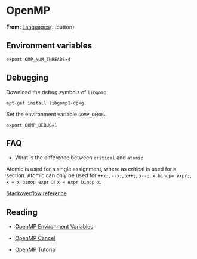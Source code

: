 # OpenMP

**From:** [Languages](../languages.md){: .button}

## Environment variables

```
export OMP_NUM_THREADS=4
```

## Debugging

Download the debug symbols of `libgomp`

```
apt-get install libgomp1-dpkg
```

Set the environment variable `GOMP_DEBUG`.

```
export GOMP_DEBUG=1
```

## FAQ

- What is the difference between `critical` and `atomic`

Atomic is used for a single assignment, where as critical is used for a section.
Atomic can only be used for `++x;`, `--x;`, `x++;`, `x--;`, `x binop= expr;`, `x = x binop expr` or `x = expr binop x`.

[Stackoverflow reference](https://stackoverflow.com/questions/7798010/what-is-the-difference-between-atomic-and-critical-in-openmp)

## Reading

- [OpenMP Environment Variables](https://gcc.gnu.org/onlinedocs/libgomp/Environment-Variables.html#Environment-Variables)
- [OpenMP Cancel](http://jakascorner.com/blog/2016/08/omp-cancel.html)

- [OpenMP Tutorial](https://bisqwit.iki.fi/story/howto/openmp/#Abstract)
